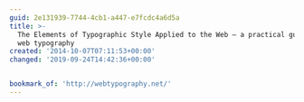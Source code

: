 ```yaml
---
guid: 2e131939-7744-4cb1-a447-e7fcdc4a6d5a
title: >-
  The Elements of Typographic Style Applied to the Web – a practical guide to
  web typography
created: '2014-10-07T07:11:53+00:00'
changed: '2019-09-24T14:42:36+00:00'


bookmark_of: 'http://webtypography.net/'
---
```




